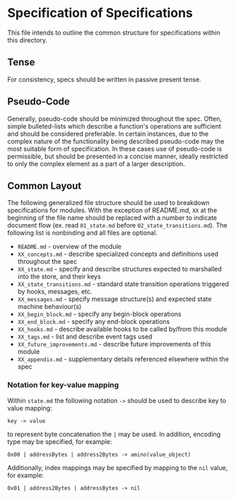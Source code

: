 # Specification of Specifications

This file intends to outline the common structure for specifications within
this directory. 

## Tense

For consistency, specs should be written in passive present tense.

## Pseudo-Code

Generally, pseudo-code should be minimized throughout the spec. Often, simple
bulleted-lists which describe a function's operations are sufficient and should
be considered preferable. In certain instances, due to the complex nature of
the functionality being described pseudo-code may the most suitable form of
specification. In these cases use of pseudo-code is permissible, but should be
presented in a concise manner, ideally restricted to only the complex
element as a part of a larger description. 

## Common Layout

The following generalized file structure should be used to breakdown
specifications for modules. With the exception of README.md, `XX` at the
beginning of the file name should be replaced with a number to indicate
document flow (ex. read `01_state.md` before `02_state_transitions.md`). The
following list is nonbinding and all files are optional. 

 - `README.md` - overview of the module
 - `XX_concepts.md` - describe specialized concepts and definitions used throughout the spec
 - `XX_state.md` - specify and describe structures expected to marshalled into the store, and their keys
 - `XX_state_transitions.md` - standard state transition operations triggered by hooks, messages, etc. 
 - `XX_messages.md` - specify message structure(s) and expected state machine behaviour(s)
 - `XX_begin_block.md` - specify any begin-block operations
 - `XX_end_block.md` - specify any end-block operations
 - `XX_hooks.md` - describe available hooks to be called by/from this module 
 - `XX_tags.md` - list and describe event tags used
 - `XX_future_improvements.md` - describe future improvements of this module
 - `XX_appendix.md` - supplementary details referenced elsewhere within the spec

### Notation for key-value mapping

Within `state.md` the following notation `->` should be used to describe key to
value mapping:

```
key -> value 
```

to represent byte concatenation the `|` may be used. In addition, encoding
type may be specified, for example:

```
0x00 | addressBytes | address2Bytes -> amino(value_object) 
```

Additionally, index mappings may be specified by mapping to the `nil` value, for example:

```
0x01 | address2Bytes | addressBytes -> nil
```
